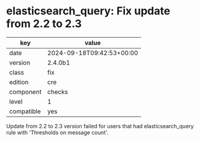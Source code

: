 [//]: # (werk v2)
# elasticsearch_query: Fix update from 2.2 to 2.3

key        | value
---------- | ---
date       | 2024-09-18T09:42:53+00:00
version    | 2.4.0b1
class      | fix
edition    | cre
component  | checks
level      | 1
compatible | yes

Update from 2.2 to 2.3 version failed for users that had elasticsearch_query rule
with 'Thresholds on message count'.
